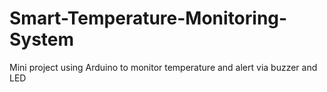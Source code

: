 # Smart-Temperature-Monitoring-System
Mini project using Arduino to monitor temperature and alert via buzzer and LED
